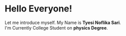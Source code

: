 # Hello Everyone! 

Let me introduce myself. My Name is **Tyesi Noflika Sari**.\
I'm Currently College Student on **physics Degree**.

